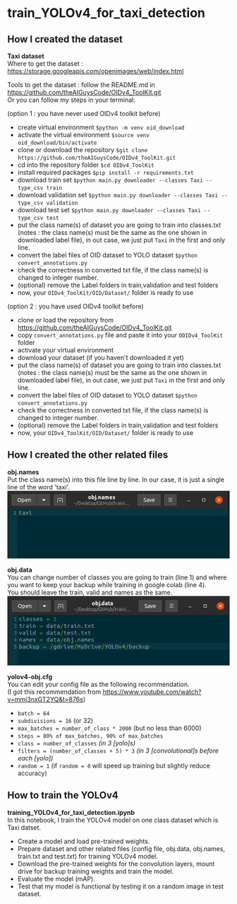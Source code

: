 # train_YOLOv4_for_taxi_detection

## How I created the dataset
**Taxi dataset**  
Where to get the dataset : https://storage.googleapis.com/openimages/web/index.html  

Tools to get the dataset : follow the README.md in https://github.com/theAIGuysCode/OIDv4_ToolKit.git  
Or you can follow my steps in your terminal:

(option 1 : you have never used OIDv4 toolkit before)
- create virtual environment `$python -m venv oid_download`
- activate the virtual environment `$source venv oid_download/bin/activate`
- clone or download the repository `$git clone https://github.com/theAIGuysCode/OIDv4_ToolKit.git`
- cd into the repository folder `$cd OIDv4_ToolKit`  
- install required packages `$pip install -r requirements.txt`  
- download train set `$python main.py downloader --classes Taxi --type_csv train`  
- download validation set `$python main.py downloader --classes Taxi --type_csv validation`
- download test set `$python main.py downloader --classes Taxi --type_csv test`
- put the class name(s) of dataset you are going to train into classes.txt (notes : the class name(s) must be the same as the one shown in downloaded label file), in out case, we just put `Taxi` in the first and only line.
- convert the label files of OID dataset to YOLO dataset `$python convert_annotations.py`
- check the correctness in converted txt file, if the class name(s) is changed to integer number.
- (optional) remove the Label folders in train,validation and test folders
- now, your `OIDv4_ToolKit/OID/Dataset/` folder is ready to use

(option 2 : you have used OIDv4 toolkit before)
- clone or load the repository from https://github.com/theAIGuysCode/OIDv4_ToolKit.git
- copy `convert_annotations.py` file and paste it into your `ODIDv4_ToolKit` folder
- activate your virtual environment
- download your dataset (if you haven't downloaded it yet)
- put the class name(s) of dataset you are going to train into classes.txt (notes : the class name(s) must be the same as the one shown in downloaded label file), in out case, we just put `Taxi` in the first and only line.
- convert the label files of OID dataset to YOLO dataset `$python convert_annotations.py`
- check the correctness in converted txt file, if the class name(s) is changed to integer number.
- (optional) remove the Label folders in train,validation and test folders
- now, your `OIDv4_ToolKit/OID/Dataset/` folder is ready to use

## How I created the other related files
**obj.names**  
Put the class name(s) into this file line by line. In our case, it is just a single line of the word 'taxi'.  
![alt text](https://raw.githubusercontent.com/WoradeeKongthong/training_YOLOv4_for_taxi_detection/main/assets/objnames.png)

**obj.data**  
You can change number of classes you are going to train (line 1) and where you want to keep your backup while training in google colab (line 4).  
You should leave the train, valid and names as the same.  
![alt text](https://raw.githubusercontent.com/WoradeeKongthong/training_YOLOv4_for_taxi_detection/main/assets/objdata.png)

**yolov4-obj.cfg**  
You can edit your config file as the following recommendation.  
(I got this recommendation from https://www.youtube.com/watch?v=mmj3nxGT2YQ&t=876s)  
- `batch = 64`
- `subdivisions = 16` (or 32)
- `max_batches = number_of_class * 2000` (but no less than 6000)
- `steps = 80% of max_batches, 90% of max_batches` 
- `class = number_of_classes` *(in 3 [yolo]s)*
- `filters = (number_of_classes + 5) * 3` *(in 3 [convolutional]s before each [yolo])*
- `random = 1` (if `random = 0` will speed up training but slightly reduce accuracy)

## How to train the YOLOv4
**training_YOLOv4_for_taxi_detection.ipynb**  
In this notebook, I train the YOLOv4 model on one class dataset which is Taxi datset.  

- Create a model and load pre-trained weights.  
- Prepare dataset and other related files (config file, obj.data, obj.names, train.txt and test.txt) for training YOLOv4 model.   
- Download the pre-trained weights for the convolution layers, mount drive for backup training weights and train the model.
- Evaluate the model (mAP).
- Test that my model is functional by testing it on a random image in test dataset.  
